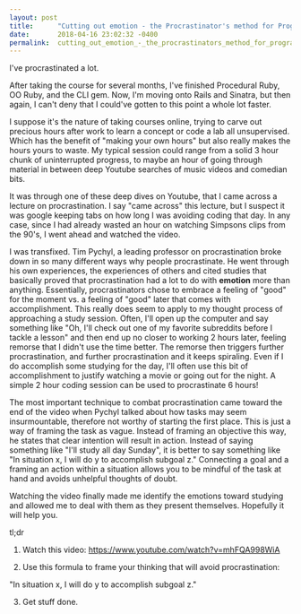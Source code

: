 ```yaml
---
layout: post
title:      "Cutting out emotion - the Procrastinator's method for Programming "
date:       2018-04-16 23:02:32 -0400
permalink:  cutting_out_emotion_-_the_procrastinators_method_for_programming
---
```



I've procrastinated a lot. 

After taking the course for several months,  I've finished Procedural Ruby, OO Ruby, and the CLI gem.  Now,  I'm moving onto Rails and Sinatra, but then again, I can't deny that I could've gotten to this point a whole lot faster. 

I suppose it's the nature of taking courses online, trying to carve out precious hours after work to learn a concept or code a lab all unsupervised.  Which has the benefit of "making your own hours" but also really makes the hours yours to waste.  My typical session could range from a solid 3 hour chunk of uninterrupted progress, to maybe an hour of going through material in between deep Youtube searches of music videos and comedian bits.  

It was through one of these deep dives on Youtube, that I came across a lecture on procrastination.  I say "came across" this lecture, but I suspect it was google keeping tabs on how long I was avoiding coding that day.  In any case, since I had already wasted an hour on watching Simpsons clips from the 90's, I went ahead and watched the video.  

I was transfixed.  Tim Pychyl, a leading professor on procrastination broke down in so many different ways why people procrastinate.  He went through his own experiences, the experiences of others and cited studies that basically proved that procrastination had a lot to do with **emotion** more than anything.   Essentially, procrastinators chose to embrace a feeling of "good" for the moment vs. a feeling of "good" later that comes with accomplishment.  This really does seem to apply to my thought process of approaching a study session.  Often, I'll open up the computer and say something like "Oh, I'll check out one of my favorite subreddits before I tackle a lesson" and then end up no closer to working 2 hours later, feeling remorse that I didn't use the time better.  The remorse then triggers further procrastination, and further procrastination and it keeps spiraling.  Even if I do accomplish some studying for the day, I'll often use this bit of accomplishment to justify watching a movie or going out for the night.  A simple 2 hour coding session can be used to procrastinate 6 hours! 

The most important technique to combat procrastination came toward the end of the video when Pychyl talked about how tasks may seem insurmountable, therefore not worthy of starting the first place.  This is just a way of framing the task as vague.  Instead of framing an objective this way,  he states that clear intention will result in action.  Instead of saying something like "I'll study all day Sunday",  it is better to say something like "In situation x, I will do y to accomplish subgoal z."  Connecting a goal and a framing an action within a situation allows you to be mindful of the task at hand and avoids unhelpful thoughts of doubt.   

Watching the video finally made me identify the emotions toward studying and allowed me to deal with them as they present themselves.  Hopefully it will help you.  

tl;dr 
1. Watch this video: 
https://www.youtube.com/watch?v=mhFQA998WiA

2. Use this formula to frame your thinking that will avoid procrastination:

"In situation x, I will do y to accomplish subgoal z."

3. Get stuff done. 



